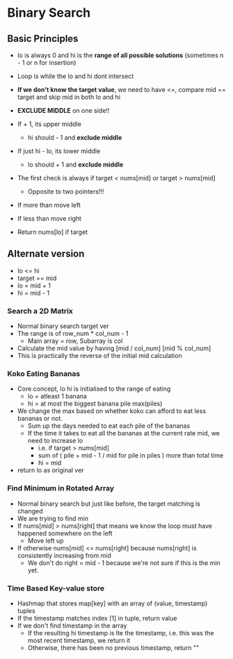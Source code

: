 # Binary Search

## Basic Principles
- lo is always 0 and hi is the **range of all possible solutions** (sometimes n - 1 or n for insertion)
- Loop is while the lo and hi dont intersect
- **If we don't know the target value**, we need to have <=, compare mid == target and skip mid in both lo and hi

- **EXCLUDE MIDDLE** on one side!!
- If + 1, its upper middle
  - hi should - 1 and **exclude middle**
- If just hi - lo, its lower middle
  - lo should + 1 and **exclude middle**
- The first check is always if target < nums[mid] or target > nums[mid]
  - Opposite to two pointers!!!
- If more than move left
- If less than move right
- Return nums[lo] if target

## Alternate version
- lo <= hi
- target == mid
- lo = mid + 1
- hi = mid - 1

### Search a 2D Matrix
- Normal binary search target ver
- The range is of row_num * col_num - 1
  - Main array = row, Subarray is col
- Calculate the mid value by having [mid / col_num] [mid % col_num]
- This is practically the reverse of the initial mid calculation

### Koko Eating Bananas
- Core concept, lo hi is initialised to the range of eating
  - lo = atleast 1 banana
  - hi = at most the biggest banana pile max(piles)
- We change the max based on whether koko can afford to eat less bananas or not.
  - Sum up the days needed to eat each pile of the bananas
  - If the time it takes to eat all the bananas at the current rate mid, we need to increase lo
    - i.e. if target > nums[mid]
    - sum of ( pile + mid - 1 / mid for pile in piles ) more than total time
    - hi = mid
- return lo as original ver

### Find Minimum in Rotated Array
- Normal binary search but just like before, the target matching is changed
- We are trying to find min
- If nums[mid] > nums[right] that means we know the loop must have happened somewhere on the left
  - Move left up
- If otherwise nums[mid] <= nums[right] because nums[right] is consistently increasing from mid
  - We don't do right = mid - 1 because we're not sure if this is the min yet.

### Time Based Key-value store
- Hashmap that stores map[key] with an array of (value, timestamp) tuples
- If the timestamp matches index [1] in tuple, return value
- If we don't find timestamp in the array
  - If the resulting hi timestamp is lte the timestamp, i.e. this was the most recent timestamp, we return it
  - Otherwise, there has been no previous timestamp, return "" 